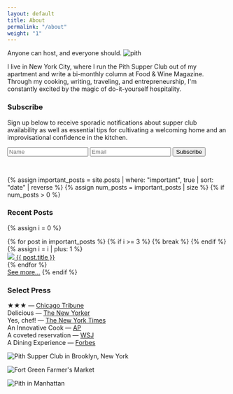 ```yaml
---
layout: default
title: About
permalink: "/about"
weight: "1"
---
```


Anyone can host, and everyone should.
![pith]({{site.baseurl}}/images/pith_pattern_thin.jpg)

I live in New York City, where I run the Pith Supper Club out of my apartment and write a bi-monthly column at Food & Wine Magazine. Through my cooking, writing, traveling, and entrepreneurship, I'm constantly excited by the magic of do-it-yourself hospitality.

### Subscribe

Sign up below to receive sporadic notifications about supper club availability as well as essential tips for cultivating a welcoming home and an improvisational confidence in the kitchen.

<form accept-charset="UTF-8" action="https://tickets.jonahreider.com/pith/supper-club/interested_users#thanks" id="subscribe-form" method="post" target="_blank">
<input name="utf8" type="hidden" value="✓">
<input name="authenticity_token" type="hidden" value="jqNrxffRtVFMc3MQfO6akJeXISo8jfPxJNObXzKi6gY=">
<input placeholder="Name" id="name" name="interested_user[name]" type="text">
<input placeholder="Email" id="email" name="interested_user[email]" type="email">
<input type="submit" name="commit" value="Subscribe" />
</form>
<p class="bottom_space"> </p>

{% assign important_posts = site.posts | where: "important", true | sort: "date" | reverse %}
{% assign num_posts = important_posts | size %}
{% if num_posts > 0 %}

### Recent Posts

{% assign i = 0 %}

<div id="featured-posts">
{% for post in important_posts %}
{% if i >= 3 %}
{% break %}
{% endif %}
{% assign i = i | plus: 1 %}
<div>
<a href="" onclick="jumpToPost('{{ post.url | remove_first: '/'}}'); return false;">
<img src="{{ post.icon }}">
<span>{{ post.title }}</span>
</a>
</div>
{% endfor %}
</div>
<a href="#diy" onclick="jumpToPost()">See more…</a>
{% endif %}
  
  
### Select Press

★★★ — [Chicago Tribune](http://www.chicagotribune.com/dining/restaurants/ct-review-intro-jonah-reider-food-0928-20160924-column.html)  
Delicious — [The New Yorker](http://www.newyorker.com/magazine/2017/05/22/pith-graduates-from-the-dorm)  
Yes, chef! — [The New York Times](https://www.nytimes.com/2017/04/20/style/jonah-reider-pith-supper-club.html)  
An Innovative Cook — [AP](https://www.apnews.com/52519470af634cb6afc1c0a2e6c7d731)  
A coveted reservation — [WSJ](http://www.wsj.com/articles/for-columbia-student-entrepreneur-dorm-restaurant-is-just-the-first-course-1454113319)  
A Dining Experience — [Forbes](https://www.forbes.com/video/5734702032001/#40eac57de450)

![Pith Supper Club in Brooklyn, New York]({{site.baseurl}}/images/supper_club_brooklyn.jpg)

![Fort Green Farmer's Market]({{site.baseurl}}/images/fort_green_market.jpg)

![Pith in Manhattan]({{site.baseurl}}/images/pith_manhattan.jpg)
